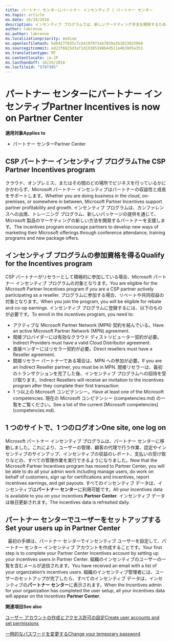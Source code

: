 ```yaml
---
title: パートナー センターにパートナー インセンティブ | パートナー センター
ms.topic: article
ms.date: 10/29/2018
description: インセンティブ プログラムでは、新しいマーケティング手法を開発するための支援、トレーニングの提供などを通じてパートナーを支援します。
author: labrenne
ms.author: labrenne
ms.localizationpriority: medium
ms.openlocfilehash: bd6427f035c7cb4107073ab7039a3b1823025968
ms.sourcegitcommit: ed22f6825d3af1d19385198b4d511e4b39d5e353
ms.translationtype: MT
ms.contentlocale: ja-JP
ms.lasthandoff: 10/29/2018
ms.locfileid: "5797305"
---
```

# <a name="partner-incentives-is-now-on-partner-center"></a><span data-ttu-id="0b61c-103">パートナー センターにパートナー インセンティブ</span><span class="sxs-lookup"><span data-stu-id="0b61c-103">Partner Incentives is now on Partner Center</span></span> 

**<span data-ttu-id="0b61c-104">適用対象</span><span class="sxs-lookup"><span data-stu-id="0b61c-104">Applies to</span></span>**

-  <span data-ttu-id="0b61c-105">パートナー センター</span><span class="sxs-lookup"><span data-stu-id="0b61c-105">Partner Center</span></span>

## <a name="the-csp-partner-incentives-program"></a><span data-ttu-id="0b61c-106">CSP パートナー インセンティブ プログラム</span><span class="sxs-lookup"><span data-stu-id="0b61c-106">The CSP Partner Incentives program</span></span>

<span data-ttu-id="0b61c-107">クラウド、オンプレミス、またはその間のどの場所でビジネスを行っているかにかかわらず、Microsoft パートナー インセンティブはパートナーの収益性と成長をサポートします。</span><span class="sxs-lookup"><span data-stu-id="0b61c-107">Whether you are doing business in the cloud, on-premises, or somewhere in between, Microsoft Partner Incentives support partner profitability and growth.</span></span> <span data-ttu-id="0b61c-108">インセンティブ プログラムは、カンファレンスへの出席、トレーニング プログラム、新しいパッケージの提供を通じて、Microsoft 製品のマーケティングの新しい方法を開発するパートナーを支援します。</span><span class="sxs-lookup"><span data-stu-id="0b61c-108">The incentives program encourage partners to develop new ways of marketing their Microsoft offerings through conference attendance, training programs and new package offers.</span></span> 

## <a name="qualify-for-the-incentives-program"></a><span data-ttu-id="0b61c-109">インセンティブ プログラムの参加資格を得る</span><span class="sxs-lookup"><span data-stu-id="0b61c-109">Qualify for the Incentives program</span></span>

<span data-ttu-id="0b61c-110">CSP パートナーがリセラーとして積極的に参加している場合、Microsoft パートナー インセンティブ プログラムの対象となります。</span><span class="sxs-lookup"><span data-stu-id="0b61c-110">You are eligible for the Microsoft Partner Incentives program if you are a CSP partner actively participating as a reseller.</span></span>
<span data-ttu-id="0b61c-111">プログラムに参加する場合、リベートや共同収益の対象となります。</span><span class="sxs-lookup"><span data-stu-id="0b61c-111">When you join the program, you will be eligible for rebate and co-op earnings.</span></span> <span data-ttu-id="0b61c-112">インセンティブ プログラムに登録するには、以下のものが必要です。</span><span class="sxs-lookup"><span data-stu-id="0b61c-112">To enroll in the incentives program, you need to:</span></span> 
-   <span data-ttu-id="0b61c-113">アクティブな Microsoft Partner Network (MPN) 契約を結んでいる。</span><span class="sxs-lookup"><span data-stu-id="0b61c-113">Have an active Microsoft Partner Network (MPN) agreement.</span></span>  
-   <span data-ttu-id="0b61c-114">間接プロバイダーには有効なクラウド ディストリビューター契約が必要。</span><span class="sxs-lookup"><span data-stu-id="0b61c-114">Indirect Providers must have a valid Cloud Distributor agreement.</span></span>
-   <span data-ttu-id="0b61c-115">直接ベンダーにはリセラー契約が必要。</span><span class="sxs-lookup"><span data-stu-id="0b61c-115">Direct resellers must have a Reseller agreement.</span></span>
-   <span data-ttu-id="0b61c-116">間接リセラー パートナーである場合は、MPN への参加が必要。</span><span class="sxs-lookup"><span data-stu-id="0b61c-116">If you are an Indirect Reseller partner, you must be in MPN.</span></span> <span data-ttu-id="0b61c-117">間接リセラーは、最初のトランザクションを完了した後、インセンティブ プログラムへの招待を受け取ります。</span><span class="sxs-lookup"><span data-stu-id="0b61c-117">Indirect Resellers will receive an invitation to the incentives program after they complete their first transaction.</span></span> 
-   <span data-ttu-id="0b61c-118">1 つ以上の Microsoft コンピテンシー。</span><span class="sxs-lookup"><span data-stu-id="0b61c-118">Have at least one of the Microsoft competencies.</span></span> <span data-ttu-id="0b61c-119">現在の Microsoft コンピテンシー (competencies.md) の一覧をご覧ください。</span><span class="sxs-lookup"><span data-stu-id="0b61c-119">See a list of the current [Microsoft competencies] (competencies.md).</span></span>

## <a name="one-site-one-log-on"></a><span data-ttu-id="0b61c-120">1 つのサイトで、1 つのログオン</span><span class="sxs-lookup"><span data-stu-id="0b61c-120">One site, one log on</span></span>

<span data-ttu-id="0b61c-121">Microsoft パートナー インセンティブ プログラムは、パートナー センターに移動しました。これにより、ユーザーの管理、顧客の代理で行う作業、認定やインセンティブのサインアップ、インセンティブの収益のレポート、支払いの受け取りなどの、すべての管理作業を実行できるようになりました。</span><span class="sxs-lookup"><span data-stu-id="0b61c-121">Now that the Microsoft Partner Incentives program has moved to Partner Center, you will be able to do all your admin work including manage users, do work on behalf of customers, sign up for certifications and incentives, report incentives earnings, and get payouts.</span></span> <span data-ttu-id="0b61c-122">すべてのインセンティブ データは、インセンティブは**パートナー センター**に利用可能です。</span><span class="sxs-lookup"><span data-stu-id="0b61c-122">All your incentives data is available to you on your incentives **Partner Center**.</span></span> <span data-ttu-id="0b61c-123">インセンティブ データは毎日更新されます。</span><span class="sxs-lookup"><span data-stu-id="0b61c-123">The incentives data is refreshed daily.</span></span>
 
## <a name="set-your-users-up-in-partner-center"></a><span data-ttu-id="0b61c-124">パートナー センターでユーザーをセットアップする</span><span class="sxs-lookup"><span data-stu-id="0b61c-124">Set your users up in Partner Center</span></span>
 
<span data-ttu-id="0b61c-125">最初の手順は、パートナー センターでインセンティブ ユーザーを設定して、パートナー センター インセンティブ アカウントを作成することです。</span><span class="sxs-lookup"><span data-stu-id="0b61c-125">Your first step is to complete your Partner Center Incentives account by setting up your incentives users in Partner Center.</span></span> <span data-ttu-id="0b61c-126">組織のインセンティブのユーザーの一覧を含むメールが送信されます。</span><span class="sxs-lookup"><span data-stu-id="0b61c-126">You have received an email with a list of your organization’s incentives users.</span></span> <span data-ttu-id="0b61c-127">組織のインセンティブ管理者には、ユーザーのセットアップが完了したら、すべてのインセンティブ データは、インセンティブの**パートナー センター**に表示されます。</span><span class="sxs-lookup"><span data-stu-id="0b61c-127">When the Incentives admin for your organization has completed the user setup, all your incentives data will appear on the incentives **Partner Center**.</span></span>

**<span data-ttu-id="0b61c-128">関連項目</span><span class="sxs-lookup"><span data-stu-id="0b61c-128">See also</span></span>**

[<span data-ttu-id="0b61c-129">ユーザー アカウントの作成とアクセス許可の設定</span><span class="sxs-lookup"><span data-stu-id="0b61c-129">Create user accounts and set permissions</span></span>](create-user-accounts-and-set-permissions.md)

[<span data-ttu-id="0b61c-130">一時的なパスワードを変更する</span><span class="sxs-lookup"><span data-stu-id="0b61c-130">Change your temporary password</span></span>](change-your-temporary-password.md)


